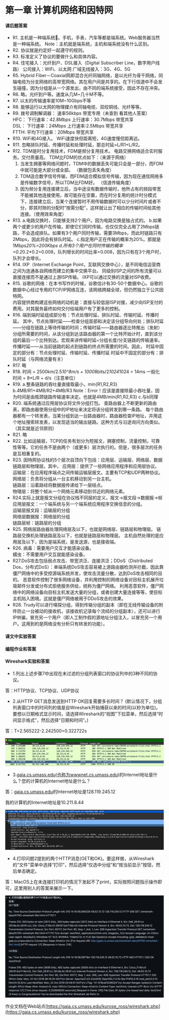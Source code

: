 # 第一章 计算机网络和因特网

#### 课后题答案

- R1.
	主机是一种端系统🤔。手机，手表，汽车等都是端系统。Web服务器当然是一种端系统。
	Note：主机就是端系统，主机和端系统没有什么区别。
- R2.
	协议就是约定好一起遵守的规则。
- R3.
	标准定义了协议的要做什么和具体内容。
- R4.
	住宅接入：光纤到户、DSL接入（Digital Subscriber Line，数字用户线路）
	公司接入：WiFi、以太网
	广域无线接入：3G、4G、5G
- R5.
	Hybrid Fiber－Coaxial网即混合光纤同轴网络，是以光纤为骨干网络，同轴电缆为分支网络的高带宽网络。其在用户间是共享的。在下行信道中不会发生碰撞，因为分组是从一个源发出，由不同的端系统接受，因此不存在冲突。
- R6.
	略。光纤到户等。速度从几M~几十M不等。
- R7.
	以太的传输速率是10M~10Gbps不等
- R8.
	能够运行以太网的物理媒介有同轴电缆、双绞铜线、光纤等等。
- R9.
	拨号调制解调器： 速率56kbps 带宽专用（未查到 看其他人答案）  
	HFC： 下行速率：42.8Mbps 上行速率：30.7Mbps 带宽共享  
	DSL： 下行速率：24Mbps 上行速率:2.5Mbps 带宽共享  
	FTTH: 平均下行速率：20Mbps 带宽共享
- R10.
	WiFi和4G接入。 WiFi速度快但距离短，4G速度慢但距离远。
- R11.
	忽略排队时延、传播时延和处理时延，那总时延=L/R1+L/R2。
- R12.
	TDM是时分复用技术，FDM是频分复用技术。
	电路交换网络适合实时服务。交付质量高。
	TDM比FDM的优点如下：（来源于网络）  
	1. 当发生拥塞等网络问题时，TDM中的数据丢失可能只会是一部分，而FDM中就可能是大部分或全部。  （数据包丢失角度）
	2. TDM适合数字信号传输，而FDM适合模拟信号传输，因为现在通信网络多是传输数字信号，所以TDM比FDM好。  （信道传输角度）
	3. 因为频分复用连接建立后，当中途没有数据传输时，他所占有的频段带宽不能被其他连接使用，故可能存在空置，而在时分复用的统计时分模式下，连接建立后，当某个连接暂时不用传输数据时可以少分时间片或者不分，即其时隙的分配时“按需分配”，这样就让出了相应的传输时间给其他连接。（使用效率角度）
- R13.
	a.电路交换时，只能够支持2个用户。因为电路交换是独占式的。
	b.如果两个或更少的用户在传输，即使它们同时传输，也仅仅完全占用了2Mbps链路，不会造成排队。如果有3个用户同时传输，需要3Mbps，而此时链路只有2Mbps，因此将会有排队时延。
	c.指定用户正在传输的概率为20%。那就是1Mbps*20%=200Kbps
	d.所有3个用户在同时传输的概率=0.2*0.2*0.2=0.008，队列增长的时间比率=0.008，因为只有在3个用户时，队列才会增长。
- R14.
	IXP（Internet Exchange Point，互联网交换中心），是不同电信运营商之间为连通各自网络而建立的集中交换平台。
	同级别ISP之间的所有流量可以直接连接而不是通过上游ISP传输。
	IXP可以通过交换的流量对ISP收费。
- R15.
	谷歌的网络：在本书写作的时候，谷歌估计有30-50个数据中心。谷歌的数据中心经过专用的TCP/IP网络互连，该网络跨越全球，但仍然独立于公共因特网。  
	内容提供商构建这些网络的动机是：直接与较低层ISP对接，减少向ISP支付的费用。对其服务最终如何交付给端用户有了更多的控制。
- R16.
	端到端时延组成部分有：节点处理时延、排队时延、传输时延、传播时延。
	其中，节点处理时延——检查分组首部和决定该分组导向何处；排队时延——分组在链路上等待传输的时间；传输时延——路由器逐比特推出（发射）分组所需要的时间，从该分组到达该路由器的第一个比特开始计时，直到该分组的最后一个比特到达。宏观来讲传输时延=分组长度/分支链路的传输速率。传播时延——从当前链路的起点到链路的终点所需要的时间。因此，
	时延中固定的部分有：节点处理时延、传输时延、传播时延
	时延中不固定的部分有：排队时延（与网络流量有关）
- R17.
	略
- R18.
	时间 = 2500km/2.5*10^8m/s + 1000*8bits/2*1024*1024 = 14ms
	一般化时间 = 8*L/R + d/s（注意单位）
- R19.
	a.整条链路的吞吐量直接取最小，min{R1,R2,R3}
	b.4MB/R1+4MB/R2+4MB/R3
	Note：Error！应该是直接除最小吞吐量，因为时间是由瓶颈链路传输速率决定。也就是4MB/min{R1,R2,R3}
	c.与b同理
- R20.
	端系统通过应用层协议将文件分组打包。
	查路由器上不断更新的路由表，即路由器使用分组中的IP地址来决定将该分组转发到哪一条路。
	每个路由器都有一个转发表，当某分组到达一台路由器时，路由器检查IP地址，并用这个地址搜索转发表，以发现适当的输出链路。这种方式与沿途询问方向类似。（其实就是近邻原则）
- R21.
	略
- R22.
比如运输层，TCP的任务有划分为短报文，拥塞控制，流量控制，可靠性等等。它的任务不是由两个（或更多）层次执行的。但是，很多层次的任务是互相重复的。
- R23.
	因特网协议栈的5个层次自顶向下包括：应用层、运输层、网络层、数据链路层和物理层。其中，
	应用层：提供了一些网络应用程序和应用层协议。  
	运输层：在应用程序端点之间传输运输层报文。主要有TCP和UDP两种协议。  
	网络层：负责将分组从一台主机移动到另一台主机。  
	链路层：沿着路经将数据报传递给下一层结点。  
	物理层：将整个帧从一个网络元素移动到邻近的网络元素。
- R24.实际上就是报文分组在协议栈不同层的定义，报文→报文段→数据报→帧
	应用层报文：一个端系统与另一个端系统应用程序交换信息的分组。  
	运输层报文段：运输层的分组  
	网络层数据报：网络层的分组  
	链路层帧：链路层的分组
- R25.
	网络层路由器处理网络层及以下，也就是网络层、链路层和物理层。
	链路层交换机处理链路层及以下，也就是链路层和物理层。
	主机自然处理的是应用层及以下，因为是端系统，是发送源，也是接收端。
- R26.
	病毒：需要用户交互才能感染设备。  
	蠕虫：不需要用户交互就能感染设备。
- R27.DoS攻击包括弱点攻击、带宽洪泛、连接洪泛；DDoS（Distributed Dos，分布式DoS）：单端系统DoS攻击容易被上游路由器检测并拦截，因此靠僵尸网络中的多受控源端系统并发，使攻击流量分散，达到DoS攻击相同的目的。
	恶意软件控制了很多网络设备，并利用控制的网络设备对目标主机展开垃圾邮件分发或分布式拒绝服务供给，统称为僵尸网络。
	利用恶意软件，僵尸网络中的网络设备向目标主机发送大量的分组，或者创建大量连接等等，使目标主机陷入困境。这就是僵尸网络被用于DDoS攻击的效果。
- R28.
	Trudy可以进行嗅探分组，得到传输分组的副本（即在无线传输设备的附件防止一台被动的接收机，该接收机记录每个流经的分组副本），还可以进行IP哄骗，冒充另一个用户（即人工制作假的源地址分组注入，以冒充另一个用户。这用到的是网络没有分析只有转发的功能）。

#### 课文中实验答案

#### 编程作业和答案

#### Wireshark实验和答案

- 1.列出上述步骤7中出现在未过滤的分组列表窗口的协议列中的3种不同的协议。

答：HTTP协议、TCP协议、UDP协议

- 2.从HTTP GET消息发送到HTTP OK回复需要多长时间？ (默认情况下，分组列表窗口中的时间列的值是自Wireshark开始捕获以来的时间(以秒为单位)。要想以日期格式显示时间，请选择Wireshark的“视图”下拉菜单，然后选择“时间显示格式”，然后选择“日期和时间”。)

答：T=2.565222-2.242500=0.322722s

![](image/image.png "")

- 3.[gaia.cs.umass.edu](http://gaia.cs.umass.edu)([也称为wwwnet.cs.umass.edu](http://xn--wwwnet-vy7izji575a.cs.umass.edu))的Internet地址是什么？您的计算机的Internet地址是什么？

答：[gaia.cs.umass.edu](http://gaia.cs.umass.edu)的Internet地址是128.119.245.12

我的计算机的Internet地址是10.211.8.44

![](image/image_1.png "")

- 4.打印问题2提到的两个HTTP消息(GET和OK)。要这样做，从Wireshark的“文件”菜单中选择“打印”，然后选择“仅选中分组”和“按当前显示”按钮，然后单击确定。

答：MacOS上在未连接打印机的情况下发起不了print，实际按照问题指示操作即可，这里用别人的答案来展示一下。

![](image/image_2.png "")

作业文档在Web站点[https://gaia.cs.umass.edu/kurose_ross/wireshark.php](https://gaia.cs.umass.edu/kurose_ross/wireshark.php)



